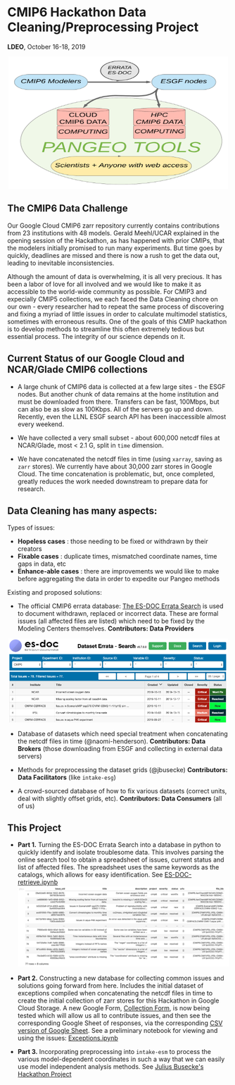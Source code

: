 # CMIP6 Hackathon Data Cleaning/Preprocessing Project  
**LDEO**, October 16-18, 2019

<p align="center"><img src="./assets/data-flow.png" width="500", height="300"></p>

## The CMIP6 Data Challenge
Our Google Cloud CMIP6 zarr repository currently contains contributions from 23 institutions with 48 models. Gerald Meehl/UCAR explained in the opening session of the Hackathon, as has happened with prior CMIPs, that the modelers initially promised to run many experiments. But time goes by quickly, deadlines are missed and there is now a rush to get the data out, leading to inevitable inconsistencies.

Although the amount of data is overwhelming, it is all very precious.  It has been a labor of love for all involved and we would like to make it as accessible to the world-wide community as possible. For CMIP3 and expecially CMIP5 collections, we each faced the Data Cleaning chore on our own - every researcher had to repeat the same process of discovering and fixing a myriad of little issues in order to calculate multimodel statistics, sometimes with erroneous results. One of the goals of this CMIP hackathon is to develop methods to streamline this often extremely tedious but essential process. The integrity of our science depends on it.



## Current Status of our Google Cloud and NCAR/Glade CMIP6 collections
- A large chunk of CMIP6 data is collected at a few large sites - the ESGF nodes.  But another chunk of data remains at the home institution and must be downloaded from there. Transfers can be fast, 100Mbps, but can also be as slow as 100Kbps. All of the servers go up and down. Recently, even the LLNL ESGF search API has been inaccessible almost every weekend.

- We have collected a very small subset - about 600,000 netcdf files at NCAR/Glade, most < 2.1 G, split in `time` dimension.

- We have concatenated the netcdf files in time (using `xarray`, saving as `zarr` stores). We currently have about 30,000 zarr stores in Google Cloud. The time concatenation is problematic, but, once completed,  greatly reduces the work needed downstream to prepare data for research.


## Data Cleaning has many aspects:

Types of issues:
- **Hopeless cases** : those needing to be fixed or withdrawn by their creators
- **Fixable cases** : duplicate times, mismatched coordinate names, time gaps in data, etc
- **Enhance-able cases** : there are improvements we would like to make before aggregating the data in order to expedite our Pangeo methods

Existing and proposed solutions:
- The official CMIP6 errata database: [The ES-DOC Errata Search](https://errata.es-doc.org/static/index.html) is used to document withdrawn, replaced or incorrect data. These are formal issues (all affected files are listed) which need to be fixed by the Modeling Centers themselves. **Contributors: Data Providers**
<p align="center"><img src="./assets/es-doc.png" width="500"></p>

- Database of datasets which need special treatment when concatenating the netcdf files in time (@naomi-henderson). **Contributors: Data Brokers** (those downloading from ESGF and collecting in external data servers)

- Methods for preprocessing the dataset grids (@jbusecke) **Contributors: Data Facilitators** (like `intake-esg`)

- A crowd-sourced database of how to fix various datasets (correct units, deal with slightly offset grids, etc). **Contributors: Data Consumers** (all of us)

## This Project

- **Part 1.** 
Turning the ES-DOC Errata Search into a database in python to quickly identify and isolate troublesome data.  This involves parsing the online search tool to obtain a spreadsheet of issues, current status and list of affected files. The spreadsheet uses the same keywords as the catalogs, which allows for easy identification. See [ES-DOC-retrieve.ipynb](https://github.com/naomi-henderson/cmip6hack-DataCleaning/blob/master/notebooks/ES-DOC-retrieve.ipynb)
![es-doc 2 pandas](assets/esdoc-pandas.png)

- **Part 2.**
Constructing a new database for collecting common issues and solutions going forward from here. Includes the initial 
dataset of exceptions compiled when concatenating the netcdf files in time to create the initial collection of zarr stores for this Hackathon in Google Cloud Storage.  A new Google Form, [Collection Form](https://tinyurl.com/y5cw76at), is now being tested which will allow us all to contribute issues, and then see the corresponding Google Sheet of responses, via the corresponding [CSV version of Google Sheet](https://tinyurl.com/y3wmptly). See a preliminary notebook for viewing and using the issues: [Exceptions.ipynb](https://github.com/naomi-henderson/cmip6hack-DataCleaning/blob/master/notebooks/Exceptions.ipynb)

- **Part 3.**
Incorporating preprocessing into `intake-esm` to process the various model-dependent coordinates in such a way that we can easily use model independent analysis methods. See [Julius Busecke's Hackathon Project](https://github.com/jbusecke/cmip6_preprocessing)


